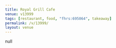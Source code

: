 ```yaml
---
title: Royal Grill Cafe
venue: v13999
tags: [restaurant, food, "fhrs:695064", takeaway]
permalink: /v/13999/
layout: venue
---
```

null